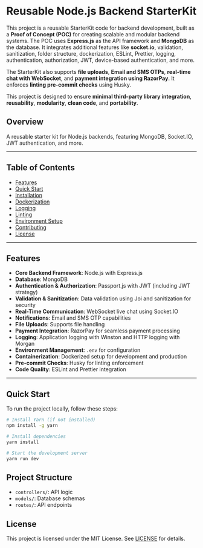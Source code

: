 # Reusable Node.js Backend StarterKit

This project is a reusable StarterKit code for backend development, built as a **Proof of Concept (POC)** for creating scalable and modular backend systems. The POC uses **Express.js** as the API framework and **MongoDB** as the database. It integrates additional features like **socket.io**, validation, sanitization, folder structure, dockerization, ESLint, Prettier, logging, authentication, authorization, JWT, device-based authentication, and more.

The StarterKit also supports **file uploads**, **Email and SMS OTPs**, **real-time chat with WebSocket**, and **payment integration using RazorPay**. It enforces **linting pre-commit checks** using Husky.

This project is designed to ensure **minimal third-party library integration**, **reusability**, **modularity**, **clean code**, and **portability**.

## Overview
A reusable starter kit for Node.js backends, featuring MongoDB, Socket.IO, JWT authentication, and more.

---

## Table of Contents

- [Features](#features)
- [Quick Start](#quick-start)
- [Installation](#installation)
- [Dockerization](#dockerization)
- [Logging](#logging)
- [Linting](#linting)
- [Environment Setup](#environment-setup)
- [Contributing](#contributing)
- [License](#license)

---

## Features

- **Core Backend Framework**: Node.js with Express.js
- **Database**: MongoDB
- **Authentication & Authorization**: Passport.js with JWT (including JWT strategy)
- **Validation & Sanitization**: Data validation using Joi and sanitization for security
- **Real-Time Communication**: WebSocket live chat using Socket.IO
- **Notifications**: Email and SMS OTP capabilities
- **File Uploads**: Supports file handling
- **Payment Integration**: RazorPay for seamless payment processing
- **Logging**: Application logging with Winston and HTTP logging with Morgan
- **Environment Management**: `.env` for configuration
- **Containerization**: Dockerized setup for development and production
- **Pre-commit Checks**: Husky for linting enforcement
- **Code Quality**: ESLint and Prettier integration

---

## Quick Start

To run the project locally, follow these steps:

```bash
# Install Yarn (if not installed)
npm install -g yarn

# Install dependencies
yarn install

# Start the development server
yarn run dev
```


## Project Structure
- `controllers/`: API logic
- `models/`: Database schemas
- `routes/`: API endpoints

## License
This project is licensed under the MIT License. See [LICENSE](LICENSE) for details.
